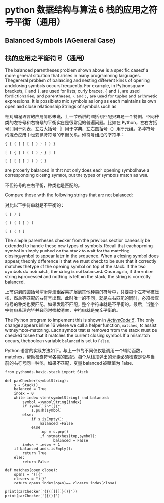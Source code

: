 # python 数据结构与算法 6 栈的应用之符号平衡（通用）

## Balanced Symbols (AGeneral Case)

## 栈的应用之平衡符号（通用）

The balanced parentheses problem shown above is a specific caseof a more general situation that arises in many programming languages. Thegeneral problem of balancing and nesting different kinds of opening andclosing symbols occurs frequently. For example, in Pythonsquare brackets, `[` and `]`, are used for lists; curly braces, `{` and `}`, are used fordictionaries; and parentheses, `(` and `)`, are used for tuples and arithmetic expressions. It is possibleto mix symbols as long as each maintains its own open and close relationship.Strings of symbols such as

相对编程语言的应用情形来说，上一节所讲的圆括号匹配只算是一个特例。不同种类的左符号和右符号的平衡实在是很常见的普遍问题。比如在 Python，左右方括号[ ]用于列表，左右大括号｛｝用于字典，左右圆括号（）用于元组。多种符号的混合应用中也要保持符号的平衡关系。如符号组成的字符串：

```
{ { ( [ ] [ ] ) } ( ) }
```

```
[ [ { { ( ( ) ) } } ] ]
```

```
[ ] [ ] [ ] ( ) { }
```

are properly balanced in that not only does each opening symbolhave a corresponding closing symbol, but the types of symbols match as well.

不但符号的左右平衡，种类也是匹配的。

Compare those with the following strings that are not balanced:

对比以下字符串就是不平衡的：

```
( [ ) ]
```

```
( ( ( ) ] ) )
```

```
[ { ( ) ]
```

The simple parentheses checker from the previous section caneasily be extended to handle these new types of symbols. Recall that eachopening symbol is simply pushed on the stack to wait for the matching closingsymbol to appear later in the sequence. When a closing symbol does appear, theonly difference is that we must check to be sure that it correctly matches thetype of the opening symbol on top of the stack. If the two symbols do notmatch, the string is not balanced. Once again, if the entire string isprocessed and nothing is left on the stack, the string is correctly balanced.

上节讲到的圆括号平衡算法很容易扩展到其他种类的符号中，只要每个左符号被压栈，然后等匹配的右符号出现，此时唯一的不同，就是左右匹配的同时，必须检查符号的种类也要匹配。如果发现不匹配，整个字符串就是不平衡的。最后，当整个字符串处理完毕并且同时栈被清空，字符串就是完全平衡的。

The Python program to implement this is shown in [*ActiveCode 5*](http://interactivepython.org/courselib/static/pythonds/BasicDS/stacks.html#lst-parcheck2). The only change appears inline 16 where we call a helper function, `matches`, to assist withsymbol-matching. Each symbol that is removed from the stack must be checked tosee that it matches the current closing symbol. If a mismatch occurs, theboolean variable `balanced` is set to `False`.

Python 语言的实现方法如下。与上一节的不同仅仅是调用一个辅助函数，matches，帮助检查符号各类的匹配。每个从栈顶弹出的元素必须检查是否与当前的右符号同一种类。如果不匹配，变量 balanced 被赋值为 False.

```
from pythonds.basic.stack import Stack

def parChecker(symbolString):
    s = Stack()
    balanced = True
    index = 0
    while index <len(symbolString) and balanced:
        symbol =symbolString[index]
        if symbol in"([{":
            s.push(symbol)
        else:
            if s.isEmpty():
                balanced =False
            else:
                top = s.pop()
                if notmatches(top,symbol):
                      balanced = False
        index = index + 1
    if balanced ands.isEmpty():
        return True
    else:
        return False

def matches(open,close):
    opens = "([{"
    closers = ")]}"
    return opens.index(open)== closers.index(close)

print(parChecker('{{([][])}()}'))
print(parChecker('[{()]')
```